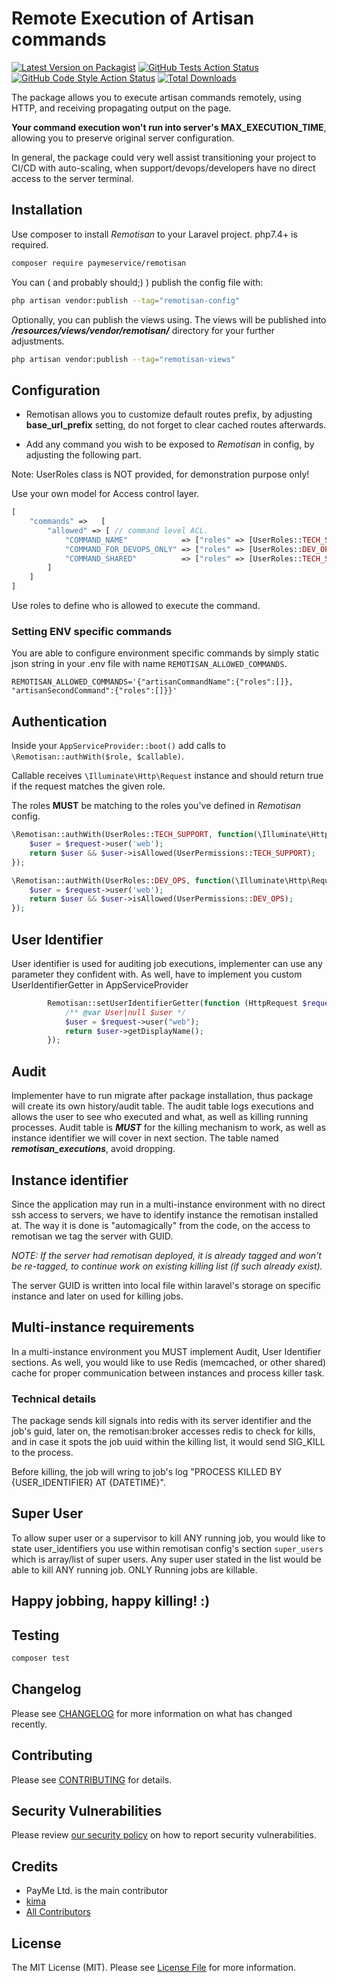 # Remote Execution of Artisan commands

[![Latest Version on Packagist](https://img.shields.io/packagist/v/paymeservice/remotisan.svg?style=flat-square)](https://packagist.org/packages/paymeservice/remotisan)
[![GitHub Tests Action Status](https://img.shields.io/github/workflow/status/paymeservice/remotisan/run-tests?label=tests)](https://github.com/paymeservice/remotisan/actions?query=workflow%3Arun-tests+branch%3Amain)
[![GitHub Code Style Action Status](https://img.shields.io/github/workflow/status/paymeservice/remotisan/Fix%20PHP%20code%20style%20issues?label=code%20style)](https://github.com/paymeservice/remotisan/actions?query=workflow%3A"Fix+PHP+code+style+issues"+branch%3Amain)
[![Total Downloads](https://img.shields.io/packagist/dt/paymeservice/remotisan.svg?style=flat-square)](https://packagist.org/packages/paymeservice/remotisan)

The package allows you to execute artisan commands remotely, using HTTP, and receiving propagating output on the page.

**Your command execution won't run into server's MAX_EXECUTION_TIME**, allowing you to preserve original server configuration.

In general, the package could very well assist transitioning your project to CI/CD with auto-scaling, when support/devops/developers have no direct access to the server terminal.

## Installation

Use composer to install *Remotisan* to your Laravel project. php7.4+ is required.

```bash
composer require paymeservice/remotisan
```

You can ( and probably should;) ) publish the config file with:

```bash
php artisan vendor:publish --tag="remotisan-config"
```

Optionally, you can publish the views using. The views will be published into _**/resources/views/vendor/remotisan/**_ directory for your further adjustments.

```bash
php artisan vendor:publish --tag="remotisan-views"
```

## Configuration

- Remotisan allows you to customize default routes prefix, by adjusting **base_url_prefix** setting, do not forget to clear cached routes afterwards. 

- Add any command you wish to be exposed to *Remotisan* in config, by adjusting the following part.

Note: UserRoles class is NOT provided, for demonstration purpose only!

Use your own model for Access control layer.
```php
[
    "commands" =>   [
        "allowed" => [ // command level ACL.
            "COMMAND_NAME"            => ["roles" => [UserRoles::TECH_SUPPORT]],
            "COMMAND_FOR_DEVOPS_ONLY" => ["roles" => [UserRoles::DEV_OPS]],
            "COMMAND_SHARED"          => ["roles" => [UserRoles::TECH_SUPPORT, UserRoles::DEV_OPS]]
        ]
    ]
]
```

Use roles to define who is allowed to execute the command.

### Setting ENV specific commands
You are able to configure environment specific commands by simply static json string in your .env file with name `REMOTISAN_ALLOWED_COMMANDS`.
```dotenv
REMOTISAN_ALLOWED_COMMANDS='{"artisanCommandName":{"roles":[]}, "artisanSecondCommand":{"roles":[]}}'
```

## Authentication
Inside your `AppServiceProvider::boot()` add calls to `\Remotisan::authWith($role, $callable)`.

Callable receives `\Illuminate\Http\Request` instance and should return true if the request matches the given role.

The roles **MUST** be matching to the roles you've defined in _Remotisan_ config.
```php
\Remotisan::authWith(UserRoles::TECH_SUPPORT, function(\Illuminate\Http\Request $request) {
    $user = $request->user('web');
    return $user && $user->isAllowed(UserPermissions::TECH_SUPPORT);
});

\Remotisan::authWith(UserRoles::DEV_OPS, function(\Illuminate\Http\Request $request) {
    $user = $request->user('web');
    return $user && $user->isAllowed(UserPermissions::DEV_OPS);
});
```

## User Identifier
User identifier is used for auditing job executions, implementer can use any parameter they confident with.
As well, have to implement you custom UserIdentifierGetter in AppServiceProvider

```php
        Remotisan::setUserIdentifierGetter(function (HttpRequest $request) {
            /** @var User|null $user */
            $user = $request->user("web");
            return $user->getDisplayName();
        });
```

## Audit
Implementer have to run migrate after package installation, thus package will create its own history/audit table.
The audit table logs executions and allows the user to see who executed and what, as well as killing running processes. 
Audit table is **_MUST_** for the killing mechanism to work, as well as instance identifier we will cover in next section.
The table named _**remotisan_executions**_, avoid dropping.

## Instance identifier
Since the application may run in a multi-instance environment with no direct ssh access to servers, we have to identify instance the remotisan installed at.
The way it is done is "automagically" from the code, on the access to remotisan we tag the server with GUID. 

*NOTE: If the server had remotisan deployed, it is already tagged and won't be re-tagged, to continue work on existing killing list (if such already exist).* 

The server GUID is written into local file within laravel's storage on specific instance and later on used for killing jobs.

## Multi-instance requirements
In a multi-instance environment you MUST implement Audit, User Identifier sections.
As well, you would like to use Redis (memcached, or other shared) cache for proper communication between instances and process killer task.

### Technical details
The package sends kill signals into redis with its server identifier and the job's guid, later on, the remotisan:broker accesses redis to check for kills, and in case it spots the job uuid within the killing list, it would send SIG_KILL to the process.

Before killing, the job will wring to job's log "PROCESS KILLED BY {USER_IDENTIFIER} AT {DATETIME}".

## Super User
To allow super user or a supervisor to kill ANY running job, you would like to state user_identifiers you use within remotisan config's section `super_users` which is array/list of super users.
Any super user stated in the list would be able to kill ANY running job.
ONLY Running jobs are killable.

## Happy jobbing, happy killing! :)

## Testing

```bash
composer test
```

## Changelog

Please see [CHANGELOG](CHANGELOG.md) for more information on what has changed recently.

## Contributing

Please see [CONTRIBUTING](CONTRIBUTING.md) for details.

## Security Vulnerabilities

Please review [our security policy](../../security/policy) on how to report security vulnerabilities.

## Credits

- PayMe Ltd. is the main contributor
- [kima](https://github.com/PayMeService)
- [All Contributors](../../contributors)

## License

The MIT License (MIT). Please see [License File](LICENSE.md) for more information.
